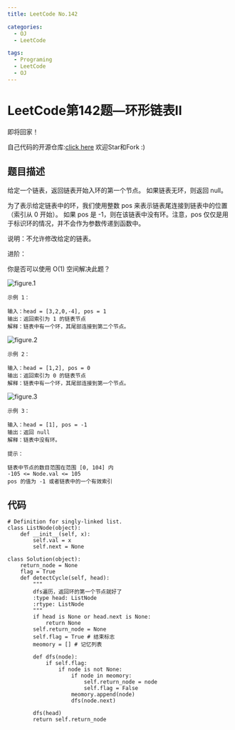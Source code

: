 ```yaml
---
title: LeetCode No.142

categories:
  - OJ
  - LeetCode

tags:
  - Programing
  - LeetCode
  - OJ
---
```



# LeetCode第142题—环形链表II
即将回家！

自己代码的开源仓库:[click here](https://github.com/zs670980918/LeetCode_Coding_Record)  欢迎Star和Fork :)

## 题目描述
给定一个链表，返回链表开始入环的第一个节点。 如果链表无环，则返回 null。

为了表示给定链表中的环，我们使用整数 pos 来表示链表尾连接到链表中的位置（索引从 0 开始）。 如果 pos 是 -1，则在该链表中没有环。注意，pos 仅仅是用于标识环的情况，并不会作为参数传递到函数中。

说明：不允许修改给定的链表。

进阶：

你是否可以使用 O(1) 空间解决此题？

![figure.1](https://assets.leetcode-cn.com/aliyun-lc-upload/uploads/2018/12/07/circularlinkedlist.png)
 
```
示例 1：

输入：head = [3,2,0,-4], pos = 1
输出：返回索引为 1 的链表节点
解释：链表中有一个环，其尾部连接到第二个节点。
```
![figure.2](https://assets.leetcode-cn.com/aliyun-lc-upload/uploads/2018/12/07/circularlinkedlist_test2.png)
```
示例 2：

输入：head = [1,2], pos = 0
输出：返回索引为 0 的链表节点
解释：链表中有一个环，其尾部连接到第一个节点。
```
![figure.3](https://assets.leetcode-cn.com/aliyun-lc-upload/uploads/2018/12/07/circularlinkedlist_test3.png)
```
示例 3：

输入：head = [1], pos = -1
输出：返回 null
解释：链表中没有环。
 
提示：

链表中节点的数目范围在范围 [0, 104] 内
-105 <= Node.val <= 105
pos 的值为 -1 或者链表中的一个有效索引
```
## 代码
```
# Definition for singly-linked list.
class ListNode(object):
    def __init__(self, x):
        self.val = x
        self.next = None

class Solution(object):
    return_node = None
    flag = True
    def detectCycle(self, head):
        """
        dfs遍历，返回环的第一个节点就好了
        :type head: ListNode
        :rtype: ListNode
        """
        if head is None or head.next is None:
            return None
        self.return_node = None
        self.flag = True # 结束标志
        meomory = [] # 记忆列表

        def dfs(node):
            if self.flag:
                if node is not None:
                    if node in meomory:
                        self.return_node = node
                        self.flag = False
                    meomory.append(node)
                    dfs(node.next)

        dfs(head)
        return self.return_node
```